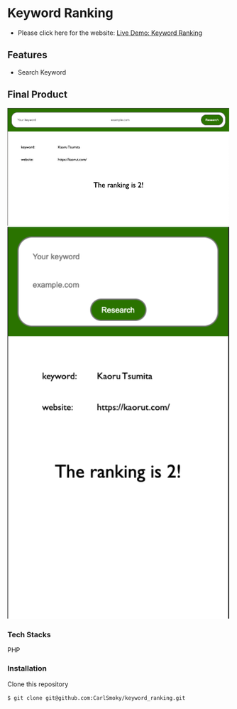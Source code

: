 # Keyword Ranking


- Please click here for the website: [Live Demo: Keyword Ranking](https://quadrifid-nature.000webhostapp.com/)


## Features
- Search Keyword

## Final Product
<div>
<img src="https://github.com/CarlSmoky/keyword_ranking/blob/main/docs/desktop.png?raw=true" alt="desktop image" width="500px">
<img src="https://github.com/CarlSmoky/keyword_ranking/blob/main/docs/mobile.png?raw=true" alt="Detail page" width="500px">
</div>



### Tech Stacks
PHP



### Installation
Clone this repository
```console
$ git clone git@github.com:CarlSmoky/keyword_ranking.git
```
